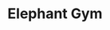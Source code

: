 ---
title: "Elephant Gym"
summary: "Elephant Gym is a math rock band from Kaohsiung, Taiwan, founded in February 2012. The group consists of siblings KT Chang and Tell Chang , and drummer Chia-Chin Tu. The word \"elephant\" in the band name symbolizes their bass-driven melodies, and \"gym\" refers to their agile and irregular rhythms."
image: "elephant-gym.jpg"
apple_music_artist_url: "https://music.apple.com/gb/artist/elephant-gym/798537066"
wikipedia_url: "https://en.wikipedia.org/wiki/Elephant_Gym"
---